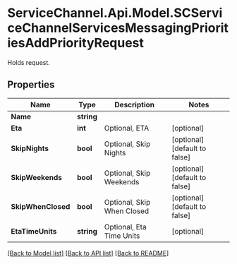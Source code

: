 # ServiceChannel.Api.Model.SCServiceChannelServicesMessagingPrioritiesAddPriorityRequest
Holds request.

## Properties

Name | Type | Description | Notes
------------ | ------------- | ------------- | -------------
**Name** | **string** |  | 
**Eta** | **int** | Optional, ETA | [optional] 
**SkipNights** | **bool** | Optional, Skip Nights | [optional] [default to false]
**SkipWeekends** | **bool** | Optional, Skip Weekends | [optional] [default to false]
**SkipWhenClosed** | **bool** | Optional, Skip When Closed | [optional] [default to false]
**EtaTimeUnits** | **string** | Optional, Eta Time Units | [optional] 

[[Back to Model list]](../README.md#documentation-for-models) [[Back to API list]](../README.md#documentation-for-api-endpoints) [[Back to README]](../README.md)

